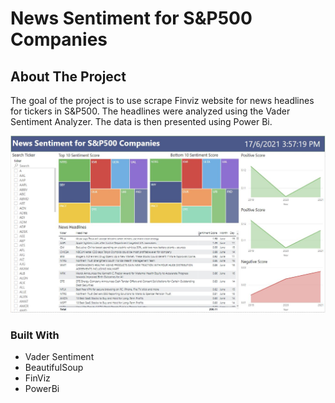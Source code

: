 # News Sentiment for S&P500 Companies
 
<!-- ABOUT THE PROJECT -->
## About The Project
The goal of the project is to use scrape Finviz website for news headlines for tickers in S&P500. The headlines were analyzed using the Vader Sentiment Analyzer.
The data is then presented using Power Bi.

![News_SP500_Sentiment_Dashboard](https://github.com/jinwei-ang/Finviz-News-Scraper--Sentiment-Analysis-/blob/main/News_SP500_Sentiment_Dashboard.jpg)


### Built With
* Vader Sentiment
* BeautifulSoup
* FinViz
* PowerBi
